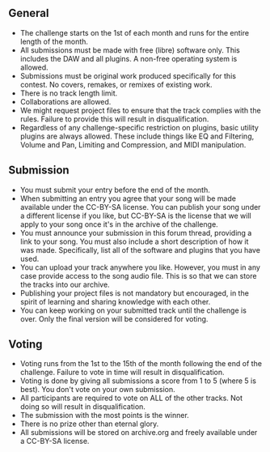 ## General
- The challenge starts on the 1st of each month and runs for the entire length of the month.
- All submissions must be made with free (libre) software only. This includes the DAW and all plugins. A non-free operating system is allowed.
- Submissions must be original work produced specifically for this contest. No covers, remakes, or remixes of existing work.
- There is no track length limit.
- Collaborations are allowed.
- We might request project files to ensure that the track complies with the rules. Failure to provide this will result in disqualification.
- Regardless of any challenge-specific restriction on plugins, basic utility plugins are always allowed. These include things like EQ and Filtering, Volume and Pan, Limiting and Compression, and MIDI manipulation.

## Submission
- You must submit your entry before the end of the month.
- When submitting an entry you agree that your song will be made available under the CC-BY-SA license.
  You can publish your song under a different license if you like, but CC-BY-SA is the license that we will apply to your song once it's in the archive of the challenge.
- You must announce your submission in this forum thread, providing a link to your song.
  You must also include a short description of how it was made. Specifically, list all of the software and plugins that you have used.
- You can upload your track anywhere you like. However, you must in any case provide access to the song audio file. This is so that we can store the tracks into our archive.
- Publishing your project files is not mandatory but encouraged, in the spirit of learning and sharing knowledge with each other.
- You can keep working on your submitted track until the challenge is over. Only the final version will be considered for voting.

## Voting
- Voting runs from the 1st to the 15th of the month following the end of the challenge. Failure to vote in time will result in disqualification.
- Voting is done by giving all submissions a score from 1 to 5 (where 5 is best). You don't vote on your own submission.
- All participants are required to vote on ALL of the other tracks. Not doing so will result in disqualification.
- The submission with the most points is the winner.
- There is no prize other than eternal glory.
- All submissions will be stored on archive.org and freely available under a CC-BY-SA license.
